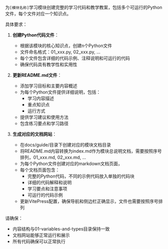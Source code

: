 为`[模块名称]`学习模块创建完整的学习代码和教学教案，包括多个可运行的Python文件，每个文件对应一个知识点。

具体要求：

1. **创建Python代码文件**：
   - 根据该模块的核心知识点，创建n个Python文件
   - 文件命名格式：01_xxx.py, 02_xxx.py, ...
   - 每个文件包含详细的代码示例、注释说明和可运行的代码
   - 确保代码具有教学性和实用性

2. **更新README.md文件**：
   - 添加学习目标和主要内容概述
   - 为每个Python文件提供详细说明，包括：
     * 学习内容描述
     * 重点知识点
     * 运行方式
   - 提供学习建议和使用方法
   - 包含练习要点和学习路径

3. **生成对应的文档网站**：
   - 在docs/guide/目录下创建对应的模块文档目录
   - 将README.md内容转换为index.md作为模块总说明文档，需要按照序号排列，01_xxx.md, 02_xxx.md, ...
   - 为每个Python文件创建对应的markdown文档页面，
   - 每个文档页面包含：
     * 完整的Python代码，不同的示例代码放入单独的代码块
     * 详细的代码解释和说明
     * 学习要点和注意事项
     * 可运行的代码示例
   - 更新VitePress配置，确保导航和侧边栏正确显示，文件也需要按照序号排列

请确保：
- 内容结构与01-variables-and-types目录保持一致
- 文档网站能够正常运行和展示
- 所有代码确保可以正常执行
